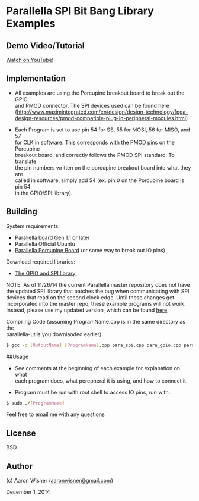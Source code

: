 # Parallella SPI Bit Bang Library Examples

## Demo Video/Tutorial

[Watch on YouTube!](https://www.youtube.com/watch?v=4iSA1yNHykU)

## Implementation

* All examples are using the Porcupine breakout board to break out the GPIO  
and PMOD connector. The SPI devices used can be found here  
(http://www.maximintegrated.com/en/design/design-technology/fpga-design-resources/pmod-compatible-plug-in-peripheral-modules.html)

* Each Program is set to use pin 54 for SS, 55 for MOSI, 56 for MISO, and 57  
for CLK in software. This corresponds with the PMOD pins on the Porcupine  
breakout board, and correctly follows the PMOD SPI standard. To translate  
the pin numbers written on the porcupine breakout board into what they are  
called in software, simply add 54 (ex. pin 0 on the Porcupine board is pin 54  
in the GPIO/SPI library).
 

## Building

System requirements:

* [Parallella board Gen 1.1 or later](http://www.parallella.org/)
* Parallella Official Ubuntu
* [Parallella Porcupine Board](http://www.digikey.com/product-detail/en/ACC1600-01/1554-1003-ND/5048176) (or some way to break out IO pins)


Download required libraries:

* [The GPIO and SPI library](https://github.com/parallella/parallella-utils.)

NOTE: As of 11/26/14 the current Parallella master repository does not have  
the updated SPI library that patches the bug when communicating with SPI  
devices that read on the second clock edge.  Until these changes get  
incorporated into the master repo, these example programs will not work.  
Instead, please use my updated version, which can be found [here](https://github.com/wizard97/parallella-utils.)


Compiling Code (assuming ProgramName.cpp is in the same directory as the  
parallella-utils you downlaoded earlier)
```bash
$ gcc -o [OutputName] [ProgramName].cpp para_spi.cpp para_gpio.cpp para_gpio.c -lstdc++ -Wall
```

##Usage

* See comments at the beginning of each example for explanation on what  
each program does, what perepheral it is using, and how to connect it.

* Program must be run with root shell to access IO pins, run with:
```bash
$ sudo ./[ProgramName]
```

Feel free to email me with any questions

## License
BSD


## Author

(c) Aaron Wisner (aaronwisner@gmail.com)

December 1, 2014
